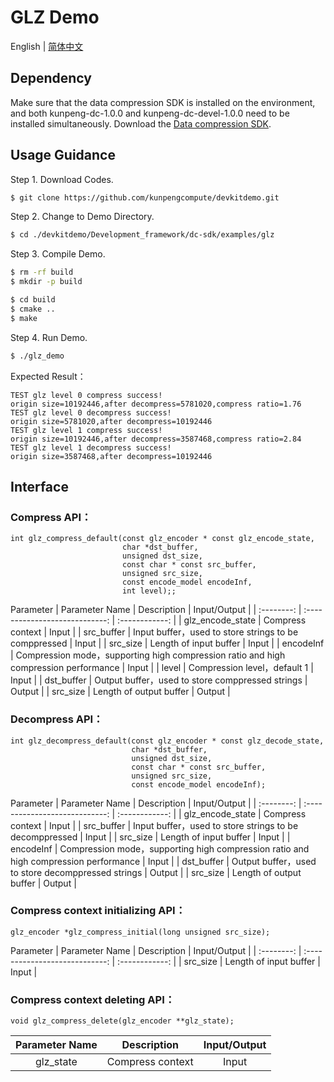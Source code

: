 # **GLZ Demo**

English | [简体中文](README.md)

## Dependency

Make sure that the data compression SDK is installed on the environment, and both kunpeng-dc-1.0.0 and kunpeng-dc-devel-1.0.0 need to be installed simultaneously. Download the [Data compression SDK](https://mirrors.huaweicloud.com/kunpeng/archive/Kunpeng_SDK/DC/).

## Usage Guidance
Step 1. Download Codes.
```sh
$ git clone https://github.com/kunpengcompute/devkitdemo.git
```

Step 2. Change to Demo Directory.
```sh
$ cd ./devkitdemo/Development_framework/dc-sdk/examples/glz
```

Step 3. Compile Demo.
```sh
$ rm -rf build
$ mkdir -p build

$ cd build
$ cmake ..
$ make
```

Step 4. Run Demo.
```sh
$ ./glz_demo
```
Expected Result：
```
TEST glz level 0 compress success!
origin size=10192446,after decompress=5781020,compress ratio=1.76
TEST glz level 0 decompress success!
origin size=5781020,after decompress=10192446
TEST glz level 1 compress success!
origin size=10192446,after decompress=3587468,compress ratio=2.84
TEST glz level 1 decompress success!
origin size=3587468,after decompress=10192446
```

## Interface
### Compress API：
```
int glz_compress_default(const glz_encoder * const glz_encode_state,
                         char *dst_buffer,
                         unsigned dst_size,
                         const char * const src_buffer,
                         unsigned src_size,
                         const encode_model encodeInf,
                         int level);;
```

Parameter
|    Parameter Name  |              Description               |    Input/Output     |
| :--------: | :----------------------------: | :------------: |
|     glz_encode_state   |           Compress context           |  Input    |
|    src_buffer    |           Input buffer，used to store strings to be comppressed       |   Input   |
|    src_size     |             Length of input buffer         |   Input        |
|     encodeInf    |            Compression mode，supporting high compression ratio and high compression performance          |   Input      |
|       level     |          Compression level，default 1                      |   Input          |
|    dst_buffer    |           Output buffer，used to store comppressed strings       |   Output   |
|    src_size     |              Length of output buffer         |   Output        |

### Decompress API：
```
int glz_decompress_default(const glz_encoder * const glz_decode_state,
                           char *dst_buffer,
                           unsigned dst_size,
                           const char * const src_buffer,
                           unsigned src_size,
                           const encode_model encodeInf);
```

Parameter
|    Parameter Name  |              Description               |    Input/Output     |
| :--------: | :----------------------------: | :------------: |
|     glz_encode_state   |           Compress context           |  Input    |
|    src_buffer    |           Input buffer，used to store strings to be decomppressed       |   Input   |
|    src_size     |             Length of input buffer         |   Input        |
|     encodeInf    |            Compression mode，supporting high compression ratio and high compression performance          |   Input      |
|    dst_buffer    |           Output buffer，used to store decomppressed strings       |   Output   |
|    src_size     |              Length of output buffer         |   Output        |


### Compress context initializing API：
```
glz_encoder *glz_compress_initial(long unsigned src_size);
```

Parameter
|    Parameter Name  |              Description               |    Input/Output     |
| :--------: | :----------------------------: | :------------: |
|    src_size     |             Length of input buffer         |   Input        |

### Compress context deleting API：
```
void glz_compress_delete(glz_encoder **glz_state);
```

|    Parameter Name  |              Description               |    Input/Output     |
| :--------: | :----------------------------: | :------------: |
|    glz_state     |            Compress context        |   Input       |
